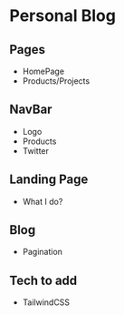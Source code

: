 # Personal Blog

## Pages
- HomePage
- Products/Projects

## NavBar
- Logo
- Products
- Twitter

## Landing Page
- What I do?
## Blog
- Pagination

## Tech to add
- TailwindCSS
